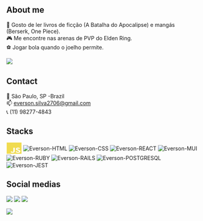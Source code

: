 ## About me

📖 Gosto de ler livros de ficção (A Batalha do Apocalipse) e mangás (Berserk, One Piece). <br>
🎮 Me encontre nas arenas de PVP do Elden Ring. <br>
⚽ Jogar bola quando o joelho permite. <br>

<img height="180em" src="https://github-readme-stats.vercel.app/api/top-langs/?username=eversilva&layout=compact&theme=github_dark"/>

## Contact
📍 São Paulo, SP -Brazil <br>
📫 everson.silva2706@gmail.com <br>
📞 (11) 98277-4843

  
## Stacks
<div>
    <img align="center" alt="Everson-Js" height="30" width="40" src="https://raw.githubusercontent.com/devicons/devicon/master/icons/javascript/javascript-plain.svg">
    <img align="center" alt="Everson-HTML" height="30" width="40" src="https://cdn.jsdelivr.net/gh/devicons/devicon/icons/html5/html5-original.svg">
    <img align="center" alt="Everson-CSS" height="30" width="40" src="https://cdn.jsdelivr.net/gh/devicons/devicon/icons/css3/css3-original.svg">
    <img align="center" alt="Everson-REACT" height="30" width="40" src="https://cdn.jsdelivr.net/gh/devicons/devicon/icons/react/react-original.svg">
    <img align="center" alt="Everson-MUI" height="30" width="40" src="https://cdn.jsdelivr.net/gh/devicons/devicon/icons/materialui/materialui-plain.svg">
    <img align="center" alt="Everson-RUBY" height="30" width="40" src="https://cdn.jsdelivr.net/gh/devicons/devicon/icons/ruby/ruby-plain.svg">
    <img align="center" alt="Everson-RAILS" height="30" width="40" src="https://cdn.jsdelivr.net/gh/devicons/devicon/icons/rails/rails-plain.svg">
    <img align="center" alt="Everson-POSTGRESQL" height="30" width="40" src="https://cdn.jsdelivr.net/gh/devicons/devicon/icons/postgresql/postgresql-plain.svg">
    <img align="center" alt="Everson-JEST" height="30" width="40" src="https://cdn.jsdelivr.net/gh/devicons/devicon/icons/jest/jest-plain.svg">
</div>

## Social medias
<div> 
  <a href="https://www.instagram.com/eversonsilva2706/_" target="_blank"><img src="https://img.shields.io/badge/-Instagram-%23E4405F?style=for-the-badge&logo=instagram&logoColor=white" target="_blank"></a>
  <a href="https://www.linkedin.com/in/everson-barbosa-da-silva-developer/" target="_blank"><img src="https://img.shields.io/badge/-LinkedIn-%230077B5?style=for-the-badge&logo=linkedin&logoColor=white" target="_blank"></a>  
  <a href = "mailto:everson.silva2706@gmail.com"><img src="https://img.shields.io/badge/-Gmail-%23333?style=for-the-badge&logo=gmail&logoColor=white" target="_blank"></a>
</div>

<p align="left">
  <a href="https://github.com/eversilva/?tab=follow" >
    <img src="https://img.shields.io/github/followers/eversilva?label=Follow&style=social" />
  </a> 
</p>
